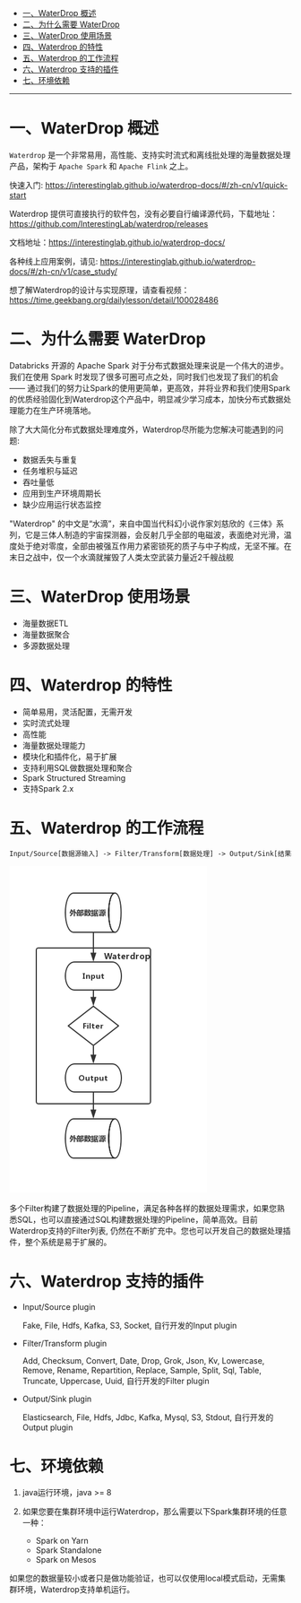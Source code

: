 
* [一、WaterDrop 概述](#%E4%B8%80waterdrop-%E6%A6%82%E8%BF%B0)
* [二、为什么需要 WaterDrop](#%E4%BA%8C%E4%B8%BA%E4%BB%80%E4%B9%88%E9%9C%80%E8%A6%81-waterdrop)
* [三、WaterDrop 使用场景](#%E4%B8%89waterdrop-%E4%BD%BF%E7%94%A8%E5%9C%BA%E6%99%AF)
* [四、Waterdrop 的特性](#%E5%9B%9Bwaterdrop-%E7%9A%84%E7%89%B9%E6%80%A7)
* [五、Waterdrop 的工作流程](#%E4%BA%94waterdrop-%E7%9A%84%E5%B7%A5%E4%BD%9C%E6%B5%81%E7%A8%8B)
* [六、Waterdrop 支持的插件](#%E5%85%ADwaterdrop-%E6%94%AF%E6%8C%81%E7%9A%84%E6%8F%92%E4%BB%B6)
* [七、环境依赖](#%E4%B8%83%E7%8E%AF%E5%A2%83%E4%BE%9D%E8%B5%96)

---

# 一、WaterDrop 概述
`Waterdrop` 是一个非常易用，高性能、支持实时流式和离线批处理的海量数据处理产品，架构于 `Apache Spark` 和 `Apache Flink` 之上。

快速入门: https://interestinglab.github.io/waterdrop-docs/#/zh-cn/v1/quick-start

Waterdrop 提供可直接执行的软件包，没有必要自行编译源代码，下载地址：https://github.com/InterestingLab/waterdrop/releases

文档地址：https://interestinglab.github.io/waterdrop-docs/

各种线上应用案例，请见: https://interestinglab.github.io/waterdrop-docs/#/zh-cn/v1/case_study/

想了解Waterdrop的设计与实现原理，请查看视频：https://time.geekbang.org/dailylesson/detail/100028486

# 二、为什么需要 WaterDrop
Databricks 开源的 Apache Spark 对于分布式数据处理来说是一个伟大的进步。我们在使用 Spark 时发现了很多可圈可点之处，同时我们也发现了我们的机会 —— 通过我们的努力让Spark的使用更简单，更高效，并将业界和我们使用Spark的优质经验固化到Waterdrop这个产品中，明显减少学习成本，加快分布式数据处理能力在生产环境落地。

除了大大简化分布式数据处理难度外，Waterdrop尽所能为您解决可能遇到的问题:
- 数据丢失与重复
- 任务堆积与延迟
- 吞吐量低
- 应用到生产环境周期长
- 缺少应用运行状态监控

"Waterdrop" 的中文是“水滴”，来自中国当代科幻小说作家刘慈欣的《三体》系列，它是三体人制造的宇宙探测器，会反射几乎全部的电磁波，表面绝对光滑，温度处于绝对零度，全部由被强互作用力紧密锁死的质子与中子构成，无坚不摧。在末日之战中，仅一个水滴就摧毁了人类太空武装力量近2千艘战舰

# 三、WaterDrop 使用场景
- 海量数据ETL
- 海量数据聚合
- 多源数据处理

# 四、Waterdrop 的特性
- 简单易用，灵活配置，无需开发
- 实时流式处理
- 高性能
- 海量数据处理能力
- 模块化和插件化，易于扩展
- 支持利用SQL做数据处理和聚合
- Spark Structured Streaming
- 支持Spark 2.x
  
  
# 五、Waterdrop 的工作流程
```xml
Input/Source[数据源输入] -> Filter/Transform[数据处理] -> Output/Sink[结果输出]
```
![Waterdrop 的工作流程](../../img/WaterDrop/wd-workflow.png)

多个Filter构建了数据处理的Pipeline，满足各种各样的数据处理需求，如果您熟悉SQL，也可以直接通过SQL构建数据处理的Pipeline，简单高效。目前Waterdrop支持的Filter列表, 仍然在不断扩充中。您也可以开发自己的数据处理插件，整个系统是易于扩展的。

# 六、Waterdrop 支持的插件
- Input/Source plugin

    Fake, File, Hdfs, Kafka, S3, Socket, 自行开发的Input plugin

- Filter/Transform plugin

    Add, Checksum, Convert, Date, Drop, Grok, Json, Kv, Lowercase, Remove, Rename, Repartition, Replace, Sample, Split, Sql, Table, Truncate, Uppercase, Uuid, 自行开发的Filter plugin

- Output/Sink plugin

    Elasticsearch, File, Hdfs, Jdbc, Kafka, Mysql, S3, Stdout, 自行开发的Output plugin

# 七、环境依赖
1. java运行环境，java >= 8

2. 如果您要在集群环境中运行Waterdrop，那么需要以下Spark集群环境的任意一种：
    - Spark on Yarn
    - Spark Standalone
    - Spark on Mesos
    
如果您的数据量较小或者只是做功能验证，也可以仅使用local模式启动，无需集群环境，Waterdrop支持单机运行。